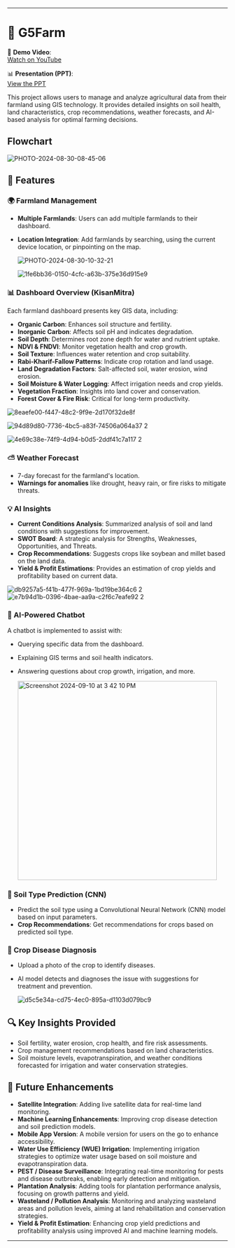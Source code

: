 
---

# 🌾 G5Farm

🚀 **Demo Video**:  
[Watch on YouTube](https://www.youtube.com/watch?v=aqaDQTVpozY&ab_channel=KevalShah)

📊 **Presentation (PPT)**:  
[View the PPT](https://docs.google.com/presentation/d/10w9WvMxy-umdECVieUUV8rtMBz2WM6mG4D96qS_AteY/edit?usp=sharing)


This project allows users to manage and analyze agricultural data from their farmland using GIS technology. It provides detailed insights on soil health, land characteristics, crop recommendations, weather forecasts, and AI-based analysis for optimal farming decisions.

## Flowchart

  ![PHOTO-2024-08-30-08-45-06](https://github.com/user-attachments/assets/f3652c4a-2dbb-4972-a13f-99a36197d014)

## 🚀 Features

### 🌍 Farmland Management
- **Multiple Farmlands**: Users can add multiple farmlands to their dashboard.
- **Location Integration**: Add farmlands by searching, using the current device location, or pinpointing on the map.
  
  ![PHOTO-2024-08-30-10-32-21](https://github.com/user-attachments/assets/c481ce38-b321-4d8f-8d86-d09d7c28ef21)

  ![1fe6bb36-0150-4cfc-a63b-375e36d915e9](https://github.com/user-attachments/assets/7b031788-977c-4c4f-bb19-e15fcd9e6312)

  
### 📊 Dashboard Overview (KisanMitra)
Each farmland dashboard presents key GIS data, including:
- **Organic Carbon**: Enhances soil structure and fertility.
- **Inorganic Carbon**: Affects soil pH and indicates degradation.
- **Soil Depth**: Determines root zone depth for water and nutrient uptake.
- **NDVI & FNDVI**: Monitor vegetation health and crop growth.
- **Soil Texture**: Influences water retention and crop suitability.
- **Rabi-Kharif-Fallow Patterns**: Indicate crop rotation and land usage.
- **Land Degradation Factors**: Salt-affected soil, water erosion, wind erosion.
- **Soil Moisture & Water Logging**: Affect irrigation needs and crop yields.
- **Vegetation Fraction**: Insights into land cover and conservation.
- **Forest Cover & Fire Risk**: Critical for long-term productivity.

![8eaefe00-f447-48c2-9f9e-2d170f32de8f](https://github.com/user-attachments/assets/4e116689-15f4-441d-a611-9c651c6e94e3)

![94d89d80-7736-4bc5-a83f-74506a064a37 2](https://github.com/user-attachments/assets/d17bd35a-c423-4379-8ec4-1ecf235a513e)

![4e69c38e-74f9-4d94-b0d5-2ddf41c7a117 2](https://github.com/user-attachments/assets/14e18206-1f0e-4461-ad17-1ffe4cc5cda6)

### ⛅ Weather Forecast
- 7-day forecast for the farmland's location.
- **Warnings for anomalies** like drought, heavy rain, or fire risks to mitigate threats.

### 💡 AI Insights
- **Current Conditions Analysis**: Summarized analysis of soil and land conditions with suggestions for improvement.
- **SWOT Board**: A strategic analysis for Strengths, Weaknesses, Opportunities, and Threats.
- **Crop Recommendations**: Suggests crops like soybean and millet based on the land data.
- **Yield & Profit Estimations**: Provides an estimation of crop yields and profitability based on current data.

![db9257a5-f41b-477f-969a-1bd19be364c6 2](https://github.com/user-attachments/assets/d3e8640e-d1bd-47d3-8a74-32928f3a13e3)
![e7b94d1b-0396-4bae-aa9a-c2f6c7eafe92 2](https://github.com/user-attachments/assets/7a9b07fb-dbe7-4aa7-8ccd-16bb8b560728)

### 🤖 AI-Powered Chatbot
A chatbot is implemented to assist with:
- Querying specific data from the dashboard.
- Explaining GIS terms and soil health indicators.
- Answering questions about crop growth, irrigation, and more.

  <img width="455" alt="Screenshot 2024-09-10 at 3 42 10 PM" src="https://github.com/user-attachments/assets/f3dccefb-751a-4255-b0fa-70b13cddaba4">

### 🌱 Soil Type Prediction (CNN)
- Predict the soil type using a Convolutional Neural Network (CNN) model based on input parameters.
- **Crop Recommendations**: Get recommendations for crops based on predicted soil type.

### 📸 Crop Disease Diagnosis
- Upload a photo of the crop to identify diseases.
- AI model detects and diagnoses the issue with suggestions for treatment and prevention.

  ![d5c5e34a-cd75-4ec0-895a-d1103d079bc9](https://github.com/user-attachments/assets/4234f769-798e-4e5a-bec8-1d0b048ac9a6)

## 🔍 Key Insights Provided
- Soil fertility, water erosion, crop health, and fire risk assessments.
- Crop management recommendations based on land characteristics.
- Soil moisture levels, evapotranspiration, and weather conditions forecasted for irrigation and water conservation strategies.

## 🔮 Future Enhancements
- **Satellite Integration**: Adding live satellite data for real-time land monitoring.
- **Machine Learning Enhancements**: Improving crop disease detection and soil prediction models.
- **Mobile App Version**: A mobile version for users on the go to enhance accessibility.
- **Water Use Efficiency (WUE) Irrigation**: Implementing irrigation strategies to optimize water usage based on soil moisture and evapotranspiration data.
- **PEST / Disease Surveillance**: Integrating real-time monitoring for pests and disease outbreaks, enabling early detection and mitigation.
- **Plantation Analysis**: Adding tools for plantation performance analysis, focusing on growth patterns and yield.
- **Wasteland / Pollution Analysis**: Monitoring and analyzing wasteland areas and pollution levels, aiming at land rehabilitation and conservation strategies.
- **Yield & Profit Estimation**: Enhancing crop yield predictions and profitability analysis using improved AI and machine learning models.

--- 
